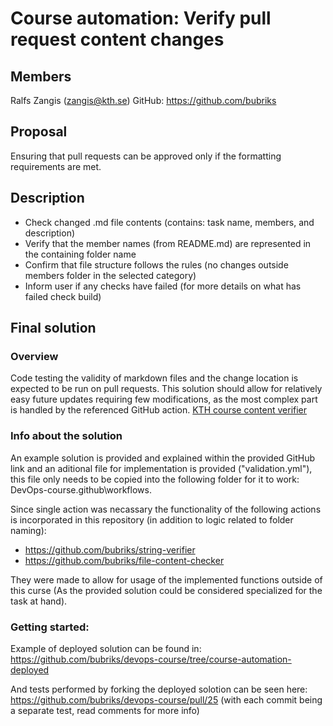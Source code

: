 # Course automation: Verify pull request content changes

## Members

Ralfs Zangis (zangis@kth.se)
GitHub: https://github.com/bubriks

## Proposal
Ensuring that pull requests can be approved only if the formatting requirements are met. 

## Description
- Check changed .md file contents (contains: task name, members, and description)
- Verify that the member names (from README.md) are represented in the containing folder name
- Confirm that file structure follows the rules (no changes outside members folder in the selected category)
- Inform user if any checks have failed (for more details on what has failed check build)

## Final solution

### Overview
Code testing the validity of markdown files and the change location is expected to be run on pull requests.
This solution should allow for relatively easy future updates requiring few modifications, as the most complex part is handled by the referenced GitHub action.
[KTH course content verifier](https://github.com/bubriks/KTH-Course-content-verifier)

### Info about the solution

An example solution is provided and explained within the provided GitHub link and an aditional file for implementation is provided ("validation.yml"), this file only needs to be copied into the following folder for it to work: DevOps-course\.github\workflows. 

Since single action was necassary the functionality of the following actions is incorporated in this repository (in addition to logic related to folder naming):
- https://github.com/bubriks/string-verifier
- https://github.com/bubriks/file-content-checker

They were made to allow for usage of the implemented functions outside of this curse (As the provided solution could be considered specialized for the task at hand).

### Getting started:
Example of deployed solution can be found in: https://github.com/bubriks/devops-course/tree/course-automation-deployed

And tests performed by forking the deployed solotion can be seen here: https://github.com/bubriks/devops-course/pull/25 (with each commit being a separate test, read comments for more info)